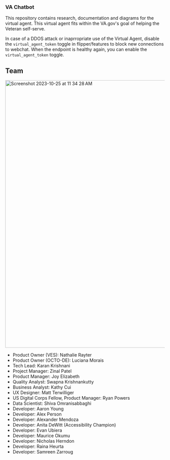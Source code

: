 ### VA Chatbot

This repository contains research, documentation and diagrams for the virtual agent. This virtual agent fits within the VA.gov's goal of helping the Veteran self-serve.

In case of a DDOS attack or inaprropriate use of the Virtual Agent, disable the `virtual_agent_token` toggle in flipper/features to block new connections to webchat. When the endpoint is healthy again, you can enable the `virtual_agent_token` toggle.

## Team ##
<img width="845" alt="Screenshot 2023-10-25 at 11 34 28 AM" src="https://github.com/department-of-veterans-affairs/va.gov-team/assets/98479064/d9a862f2-d541-452d-9b0a-91b94ec0a31d">


- Product Owner (VES): Nathalie Rayter
- Product Owner (OCTO-DE): Luciana Morais
- Tech Lead: Karan Krishnani
- Project Manager: Zinal Patel
- Product Manager: Joy Elizabeth
- Quality Analyst: Swapna Krishnankutty
- Business Analyst: Kathy Cui
- UX Designer: Matt Terwilliger
- US Digital Corps Fellow, Product Manager: Ryan Powers
- Data Scientist: Shiva Omranisabbaghi
- Developer: Aaron Young
- Developer: Alex Person
- Developer: Alexander Mendoza
- Developer: Anita DeWitt (Accessibility Champion)
- Developer: Evan Ubiera
- Developer: Maurice Okumu
- Developer: Nicholas Herndon
- Developer: Raina Heurta
- Developer: Samreen Zarroug
